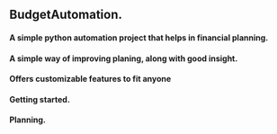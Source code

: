 ## BudgetAutomation.
#### A simple python automation project that helps in financial planning. 
#### A simple way of improving planing, along  with good insight.
#### Offers customizable features to fit anyone
#### Getting started. 
#### Planning.

